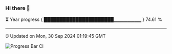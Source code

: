 ### Hi there 👋

⏳ Year progress { ██████████████████████▁▁▁▁▁▁▁▁ } 74.61 %

---

⏰ Updated on Mon, 30 Sep 2024 01:19:45 GMT

![Progress Bar CI](https://github.com/liununu/liununu/workflows/Progress%20Bar%20CI/badge.svg)
